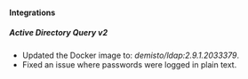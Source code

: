 
#### Integrations

##### Active Directory Query v2

- Updated the Docker image to: *demisto/ldap:2.9.1.2033379*.
- Fixed an issue where passwords were logged in plain text.
  
